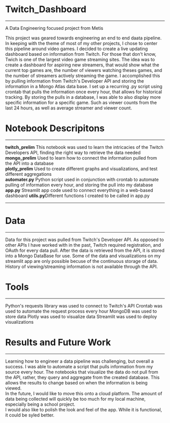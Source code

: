# Twitch_Dashboard
<hr>
A Data Engineering focused project from Metis

This project was geared towards engineering an end to end daata pipeline. In keeping with the theme of most of my other projects, I chose to center this pipeline around video games. I decided to create a live updating dashboard based on information from Twitch. For those that don't know, Twich is one of the largest video game streaming sites. The idea was to create a dashboard for aspiring new streamers, that would show what the current top games are, the number of viewers watching theses games, and the number of streamers actively streaming the game. I accomplished this by pulling information from Twitch's Developer API and storing the information in a Mongo Atlas data base. I set up a recurring .py script using crontab that pulls the information once every hour, that allows for historical tracking. By storing the pulls in a database, I was able to also display more specific information for a specific game. Such as viewer counts from the last 24 hours, as well as average streamer and viewer count.

# Notebook Descripitons 
<hr>
<b>twitch_prelim</b> This notebook was used to learn the intricacies of the Twitch Developers API, finding the right way to retrieve the data needed
<br>
<b>mongo_prelim</b> Used to learn how to connect the information pulled from the API into a database
<br>
<b>plotly_prelim</b> Used to create different graphs and visualizations, and test different aggregations
<br>
<b>automater.py</b> Python script used in conjunction with crontab to automate pulling of information every hour, and storing the pull into my database
<br>
<b>app.py</b> Streamlit app code used to connect everything in a web-based dashboard
<b>utils.py</b>Different functions I created to be called in app.py


<hr>


# Data
<hr>
Data for this project was pulled from Twitch's Developer API. As opposed to other APIs I have worked with in the past, Twitch required registration, and OAuth for every data pull. After the data is retrieved from the API, it is stored into a Mongo DataBase for use. Some of the data and visualizations on my streamlit app are only possible becuse of the continuous storage of data. History of viewing/streaming information is not available through the API.


# Tools
<hr>
Python's requests library was used to connect to Twitch's API
Crontab was used to automate the request process every hour
MongoDB was used to store data
Plotly was used to visualize data
Streamlit was used to deploy visualizations



# Results and Future Work
<hr>
Learning how to engineer a data pipeline was challenging, but overall a success. I was able to automate a script that pulls information from my source every hour. The notebooks that visualize the data do not pull from the API, rather, they query and aggregate from the created database. This allows the results to change based on when the information is being viewed.
<br>
In the future, I would like to move this onto a cloud platform. The amount of data being collected will quickly be too much for my local machine, especially being a school project. 
<br>
I would also like to polish the look and feel of the app. While it is functional, it could be syled better. 
